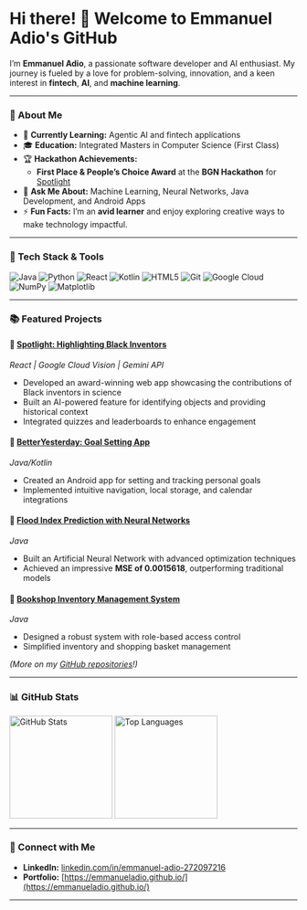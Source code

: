 # Hi there! 👋 Welcome to Emmanuel Adio's GitHub

I’m **Emmanuel Adio**, a passionate software developer and AI enthusiast. My journey is fueled by a love for problem-solving, innovation, and a keen interest in **fintech**, **AI**, and **machine learning**.

---

### 🚀 About Me

- 🌱 **Currently Learning:** Agentic AI and fintech applications  
- 🎓 **Education:** Integrated Masters in Computer Science (First Class)  
- 🏆 **Hackathon Achievements:**  
  - **First Place & People’s Choice Award** at the **BGN Hackathon** for [Spotlight](#)  
- 💬 **Ask Me About:** Machine Learning, Neural Networks, Java Development, and Android Apps  
- ⚡ **Fun Facts:** I’m an **avid learner** and enjoy exploring creative ways to make technology impactful.

---

### 🌟 Tech Stack & Tools

![Java](https://img.shields.io/badge/Java-ED8B00?style=for-the-badge&logo=java&logoColor=white)
![Python](https://img.shields.io/badge/Python-3776AB?style=for-the-badge&logo=python&logoColor=white)
![React](https://img.shields.io/badge/React-20232A?style=for-the-badge&logo=react)
![Kotlin](https://img.shields.io/badge/Kotlin-0095D5?style=for-the-badge&logo=kotlin&logoColor=white)
![HTML5](https://img.shields.io/badge/HTML5-E34F26?style=for-the-badge&logo=html5&logoColor=white)
![Git](https://img.shields.io/badge/Git-F05032?style=for-the-badge&logo=git&logoColor=white)
![Google Cloud](https://img.shields.io/badge/Google%20Cloud-4285F4?style=for-the-badge&logo=googlecloud&logoColor=white)
![NumPy](https://img.shields.io/badge/NumPy-013243?style=for-the-badge&logo=numpy&logoColor=white)
![Matplotlib](https://img.shields.io/badge/Matplotlib-11557C?style=for-the-badge&logo=matplotlib&logoColor=white)

---

### 📚 Featured Projects

#### 🌟 [Spotlight: Highlighting Black Inventors](#)  
*React | Google Cloud Vision | Gemini API*  
- Developed an award-winning web app showcasing the contributions of Black inventors in science  
- Built an AI-powered feature for identifying objects and providing historical context  
- Integrated quizzes and leaderboards to enhance engagement  

#### 🎯 [BetterYesterday: Goal Setting App](#)  
*Java/Kotlin*  
- Created an Android app for setting and tracking personal goals  
- Implemented intuitive navigation, local storage, and calendar integrations  

#### 🌊 [Flood Index Prediction with Neural Networks](#)  
*Java*  
- Built an Artificial Neural Network with advanced optimization techniques  
- Achieved an impressive **MSE of 0.0015618**, outperforming traditional models  

#### 📖 [Bookshop Inventory Management System](#)  
*Java*  
- Designed a robust system with role-based access control  
- Simplified inventory and shopping basket management  

*(More on my [GitHub repositories](https://github.com/EmmanuelAdio)!)*

---

### 📊 GitHub Stats

<p>
  <img src="https://github-readme-stats.vercel.app/api?username=EmmanuelAdio&show_icons=true&theme=radical" alt="GitHub Stats" height="180">
  <img src="https://github-readme-stats.vercel.app/api/top-langs/?username=EmmanuelAdio&layout=compact&theme=radical" alt="Top Languages" height="180">
</p>

---

### 📣 Connect with Me

- **LinkedIn:** [linkedin.com/in/emmanuel-adio-272097216](https://linkedin.com/in/emmanuel-adio-272097216)  
- **Portfolio:** [https://emmanueladio.github.io/](https://emmanueladio.github.io/)

---
